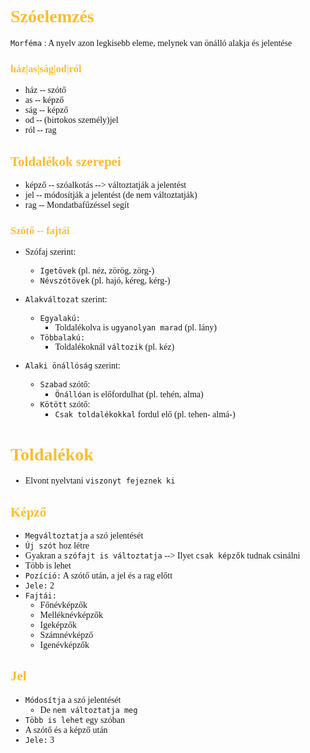 <span style="font-family:'cascadia code'">

# <span style="color:#fabd2f"> Szóelemzés

`Morféma`
: A nyelv azon legkisebb eleme, melynek van önálló alakja és jelentése

<spany style="color:#fabd2f"></span>

### <span style="color:#fabd2f">ház|as|ság|od|ról


- ház -- szótő
- as -- képző
- ság -- képző
- od --  (birtokos személy)jel
- ról -- rag

## <span style="color:#fabd2f">Toldalékok szerepei
- képző -- szóalkotás --> változtatják a jelentést
- jel -- módosítják a jelentést (de nem változtatják)
- rag -- Mondatbafűzéssel segít



### <span style="color:#fabd2f">Szótő -- fajtái
- Szófaj szerint:
  - `Igetövek` (pl. néz, zörög, zörg-)
  - `Névszótövek` (pl. hajó, kéreg, kérg-)
  
- `Alakváltozat` szerint:
  - `Egyalakú:`
    - Toldalékolva is `ugyanolyan marad` (pl. lány)
  - `Többalakú:`
    - Toldalékoknál `változik` (pl. kéz)

- `Alaki önállóság` szerint:
  - `Szabad` szótő:
    - `Önállóan` is előfordulhat (pl. tehén, alma)
  - `Kötött` szótő:
    - `Csak toldalékokkal` fordul elő (pl. tehen- almá-)

# <span style="color:#fabd2f"> Toldalékok
- Elvont nyelvtani `viszonyt fejeznek ki`
## <span style="color:#fabd2f">Képző
- `Megváltoztatja` a szó jelentését
- `Új szót` hoz létre
- Gyakran a `szófajt is változtatja` --> Ilyet `csak képzők` tudnak csinálni
- Több is lehet
- `Pozíció:` A szótő után, a jel és a rag előtt
- `Jele:` 2
- `Fajtái:`
  - Főnévképzők
  - Melléknévképzők
  - Igeképzők
  - Számnévképző
  - Igenévképzők

## <span style="color:#fabd2f">Jel
- `Módosítja` a szó jelentését 
  - De `nem változtatja meg`
- `Több is lehet` egy szóban
- A szótő és a képző után
- `Jele:` 3